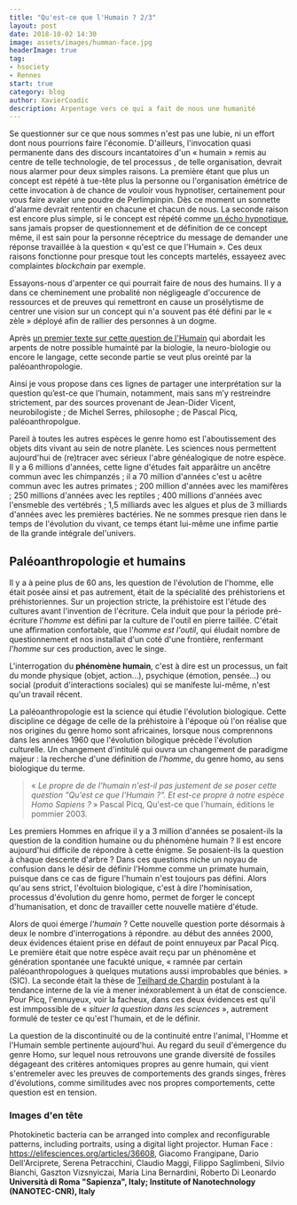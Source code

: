 ```yaml
---
title: "Qu'est-ce que l'Humain ? 2/3"
layout: post
date: 2018-10-02 14:30
image: assets/images/humman-face.jpg
headerImage: true
tag:
- hsociety
- Rennes
start: true
category: blog
author: XavierCoadic
description: Arpentage vers ce qui a fait de nous une humanité
---
```


Se questionner sur ce que nous sommes n'est pas une lubie, ni un effort dont nous pourrions faire l'économie. D'ailleurs, l'invocation quasi permanente dans des discours incantatoires d'un « humain » remis au centre de telle technologie, de tel processus , de telle organisation, devrait nous alarmer pour deux simples raisons. La première étant que plus un concept est répété à tue-tête plus la personne ou l'organisation émétrice de cette invocation à de chance de vouloir vous hypnotiser, certainement pour vous faire avaler une poudre de Perlimpinpin. Dès ce moment un sonnette d'alarme devrait rententir en chacune et chacun de nous. La seconde raison est encore plus simple, si le concept est répété comme [un écho hypnotique](https://xavcc.github.io/homo-spectaculus), sans jamais propser de questionnement et de définition de ce concept même, il est sain pour la personne réceptrice du message de demander une réponse travaillée à la question « qu'est ce que l'Humain ». Ces deux raisons fonctionne pour presque tout les concepts martelés, essayeez avec complaintes _blockchain_ par exemple. 

Essayons-nous d'arpenter ce qui pourrait faire de nous des humains. Il y a dans ce cheminement une probalité non négligeagle d'occurence de ressources et de preuves qui remettront en cause un prosélytisme de centrer une vision sur un concept qui n'a souvent pas été défini par le « zèle » déployé afin de rallier des personnes à un dogme.

Après [un premier texte sur cette question de l'Humain](/humain) qui abordait les arpents de notre possible humainté par la biologie, la neuro-biologie ou encore le langage, cette seconde partie se veut plus oreinté par la paléoanthropologie.

Ainsi je vous propose dans ces lignes de partager une interprétation sur la question qu’est-ce que l’humain, notamment, mais sans m’y restreindre strictement, par des sources provenant de Jean-Dider Vicent, neurobilogiste ; de Michel Serres, philosophe ; de Pascal Picq, paléoanthropolgue.

Pareil à toutes les autres espèces le genre homo est l'aboutissement des objets dits vivant au sein de notre planète. Les sciences nous permettent aujourd'hui de (re)tracer avec sérieux l'abre généalogique de notre espèce. Il y a 6 millions d'années, cette ligne d'études fait apparâitre un ancêtre commun avec les chimpanzés ; il a 70 million d'années c'est u acêtre commun avec les autres primates ; 200 million d'années avec les mamifères ; 250 millions d'années avec les reptiles ; 400 millions d'années avec l'ensmeble des vertébrés ; 1,5 milliards avec les algues et plus de 3 milliards d'années avec les premières bactéries. Ne ne sommes presque rien dans le temps de l'évolution du vivant, ce temps étant lui-même une infime partie de lla grande intégrale del'univers.

## Paléoanthropologie et humains

Il y a à peine plus de 60 ans, les question de l'évolution de l'homme, elle était posée ainsi et pas autrement, était de la spécialité des préhistoriens et préhistoriennes. Sur un projection stricte, la préhistoire est l'étude des cultures avant l'invention de l'écriture. Cela induit que pour la période pré-écriture l'_homme_ est défini par la culture de l'outil en pierre taillée. C'était une affirmation confortable, que l'_homme est l'outil_, qui éludait nombre de questionnement et nos installait d'un coté d'une frontière, renfermant _l'homme_ sur ces production, avec le singe. 

L'interrogation du **phénomène humain**, c'est à dire est un processus, un fait du monde physique (objet, action…), psychique (émotion, pensée…) ou social (produit d'interactions sociales) qui se manifeste lui-même, n'est qu'un travail récent.

La paléoanthropologie est la science qui étudie l'évolution biologique. Cette discipline ce dégage de celle de la préhistoire à l'époque où l'on réalise que nos origines du genre homo sont africaines, lorsque nous comprennons dans les années 1960 que l'évolution bilogique précède l'évolution culturelle. Un changement d'intitulé qui ouvra un changement de paradigme majeur : la recherche d'une définition de _l'homme_, du genre homo, au sens biologique du terme.

> « _Le propre de de l'humain n'est-il pas justement de se poser cette question "Qu'est ce que l'Humain ?". Et est-ce propre à notre espèce Homo Sapiens ?_ » Pascal Picq, Qu'est-ce que l'humain, éditions le pommier 2003.

Les premiers Hommes en afrique il y a 3 million d'années se posaient-ils la question de la condition humaine ou du phénomène humain ? Il est encore aujourd'hui difficile de répondre à cette énigme. Se posaient-ils la question à chaque descente d'arbre ? Dans ces questions niche un noyau de confusion dans le désir de définir l'Homme comme un primate humain, puisque dans ce cas de figure l'humain n'est toujours pas défini. Alors qu'au sens strict, l'évoltuion biologique, c'est à dire l'hominisation, processus d'évolution du genre homo, permet de forger le concept d'humanisation, et donc de travailler cette nouvelle matière d'étude.

Alors de quoi émerge _l'humain_ ? Cette nouvelle question porte désormais à deux le nombre d'interrogations à répondre. au début des années 2000, deux évidences étaient prise en défaut de point ennuyeux par Pacal Picq. Le première était que notre espèce avait reçu par un phénomène et génération spontanée une facukté unique, « ramnée par certain paléoanthropologues à quelques mutations aussi improbables que bénies. » (SIC). La seconde était la thèse de [Teilhard de Chardin](https://fr.wikipedia.org/wiki/Pierre_Teilhard_de_Chardin) postulant à la tendance interne de la vie à mener inéxorablement à un état de conscience. Pour Picq, l'ennuyeux, voir la facheux, dans ces deux évidences est qu'il est immpossible de « _situer la question dans les sciences_ », autrement formulé de tester ce qu'est l'humain, et de le définir.

La question de la discontinuité ou de la continuité entre l'animal, l'Homme et l'Humain semble pertinente aujourd'hui. Au regard du seuil d'émergence du genre Homo, sur lequel nous retrouvons une grande diversité de fossiles dégageant des critères antomiques propres au genre humain, qui vient s'entremeler avec les preuves de comportements des grands singes, frères d'évolutions, comme similitudes avec nos propres comportements, cette question est en tension. 



### Images d'en tête

Photokinetic bacteria can be arranged into complex and reconfigurable patterns, including portraits, using a digital light projector. Human Face : <https://elifesciences.org/articles/36608>,      Giacomo Frangipane, Dario Dell'Arciprete, Serena Petracchini, Claudio Maggi, Filippo Saglimbeni, Silvio Bianchi, Gaszton Vizsnyiczai, Maria Lina Bernardini, Roberto Di Leonardo  **Università di Roma "Sapienza", Italy; Institute of Nanotechnology (NANOTEC-CNR), Italy**
